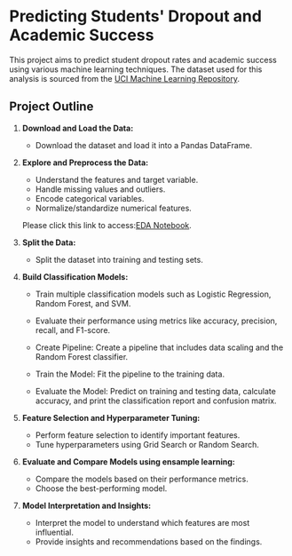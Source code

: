 # Predicting Students' Dropout and Academic Success

This project aims to predict student dropout rates and academic success using various machine learning techniques. The dataset used for this analysis is sourced from the [UCI Machine Learning Repository](https://archive.ics.uci.edu/dataset/697/predict+students+dropout+and+academic+success).

## Project Outline

1. **Download and Load the Data:**
   - Download the dataset and load it into a Pandas DataFrame.

2. **Explore and Preprocess the Data:**
   - Understand the features and target variable.
   - Handle missing values and outliers.
   - Encode categorical variables.
   - Normalize/standardize numerical features.
   
   Please click this link to access:[EDA Notebook](./Predict_Students_Dropout_EDA.ipynb).

3. **Split the Data:**
   - Split the dataset into training and testing sets.

4. **Build Classification Models:**
   - Train multiple classification models such as Logistic Regression, Random Forest, and SVM.
   - Evaluate their performance using metrics like accuracy, precision, recall, and F1-score.

   - Create Pipeline: Create a pipeline that includes data scaling and the Random Forest classifier.
   - Train the Model: Fit the pipeline to the training data.
   -  Evaluate the Model: Predict on training and testing data, calculate accuracy, and print the classification report and confusion matrix.

5. **Feature Selection and Hyperparameter Tuning:**
   - Perform feature selection to identify important features.
   - Tune hyperparameters using Grid Search or Random Search.

6. **Evaluate and Compare Models using ensample learning:**
   - Compare the models based on their performance metrics.
   - Choose the best-performing model.

7. **Model Interpretation and Insights:**
   - Interpret the model to understand which features are most influential.
   - Provide insights and recommendations based on the findings.